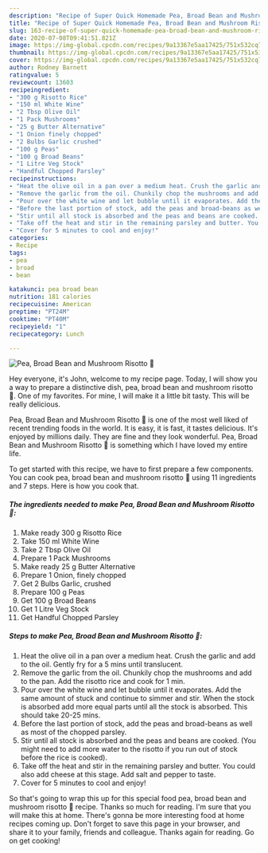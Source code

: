 ```yaml
---
description: "Recipe of Super Quick Homemade Pea, Broad Bean and Mushroom Risotto 🍚"
title: "Recipe of Super Quick Homemade Pea, Broad Bean and Mushroom Risotto 🍚"
slug: 163-recipe-of-super-quick-homemade-pea-broad-bean-and-mushroom-risotto
date: 2020-07-08T09:41:51.821Z
image: https://img-global.cpcdn.com/recipes/9a13367e5aa17425/751x532cq70/pea-broad-bean-and-mushroom-risotto-🍚-recipe-main-photo.jpg
thumbnail: https://img-global.cpcdn.com/recipes/9a13367e5aa17425/751x532cq70/pea-broad-bean-and-mushroom-risotto-🍚-recipe-main-photo.jpg
cover: https://img-global.cpcdn.com/recipes/9a13367e5aa17425/751x532cq70/pea-broad-bean-and-mushroom-risotto-🍚-recipe-main-photo.jpg
author: Rodney Barnett
ratingvalue: 5
reviewcount: 13603
recipeingredient:
- "300 g Risotto Rice"
- "150 ml White Wine"
- "2 Tbsp Olive Oil"
- "1 Pack Mushrooms"
- "25 g Butter Alternative"
- "1 Onion finely chopped"
- "2 Bulbs Garlic crushed"
- "100 g Peas"
- "100 g Broad Beans"
- "1 Litre Veg Stock"
- "Handful Chopped Parsley"
recipeinstructions:
- "Heat the olive oil in a pan over a medium heat. Crush the garlic and add to the oil. Gently fry for a 5 mins until translucent."
- "Remove the garlic from the oil. Chunkily chop the mushrooms and add to the pan. Add the risotto rice and cook for 1 min."
- "Pour over the white wine and let bubble until it evaporates. Add the same amount of stuck and continue to simmer and stir. When the stock is absorbed add more equal parts until all the stock is absorbed. This should take 20-25 mins."
- "Before the last portion of stock, add the peas and broad-beans as well as most of the chopped parsley."
- "Stir until all stock is absorbed and the peas and beans are cooked. (You might need to add more water to the risotto if you run out of stock before the rice is cooked)."
- "Take off the heat and stir in the remaining parsley and butter. You could also add cheese at this stage. Add salt and pepper to taste."
- "Cover for 5 minutes to cool and enjoy!"
categories:
- Recipe
tags:
- pea
- broad
- bean

katakunci: pea broad bean 
nutrition: 181 calories
recipecuisine: American
preptime: "PT24M"
cooktime: "PT40M"
recipeyield: "1"
recipecategory: Lunch

---
```



![Pea, Broad Bean and Mushroom Risotto 🍚](https://img-global.cpcdn.com/recipes/9a13367e5aa17425/751x532cq70/pea-broad-bean-and-mushroom-risotto-🍚-recipe-main-photo.jpg)

Hey everyone, it's John, welcome to my recipe page. Today, I will show you a way to prepare a distinctive dish, pea, broad bean and mushroom risotto 🍚. One of my favorites. For mine, I will make it a little bit tasty. This will be really delicious.



Pea, Broad Bean and Mushroom Risotto 🍚 is one of the most well liked of recent trending foods in the world. It is easy, it is fast, it tastes delicious. It's enjoyed by millions daily. They are fine and they look wonderful. Pea, Broad Bean and Mushroom Risotto 🍚 is something which I have loved my entire life.


To get started with this recipe, we have to first prepare a few components. You can cook pea, broad bean and mushroom risotto 🍚 using 11 ingredients and 7 steps. Here is how you cook that.

<!--inarticleads1-->

##### The ingredients needed to make Pea, Broad Bean and Mushroom Risotto 🍚:

1. Make ready 300 g Risotto Rice
1. Take 150 ml White Wine
1. Take 2 Tbsp Olive Oil
1. Prepare 1 Pack Mushrooms
1. Make ready 25 g Butter Alternative
1. Prepare 1 Onion, finely chopped
1. Get 2 Bulbs Garlic, crushed
1. Prepare 100 g Peas
1. Get 100 g Broad Beans
1. Get 1 Litre Veg Stock
1. Get Handful Chopped Parsley




<!--inarticleads2-->

##### Steps to make Pea, Broad Bean and Mushroom Risotto 🍚:

1. Heat the olive oil in a pan over a medium heat. Crush the garlic and add to the oil. Gently fry for a 5 mins until translucent.
1. Remove the garlic from the oil. Chunkily chop the mushrooms and add to the pan. Add the risotto rice and cook for 1 min.
1. Pour over the white wine and let bubble until it evaporates. Add the same amount of stuck and continue to simmer and stir. When the stock is absorbed add more equal parts until all the stock is absorbed. This should take 20-25 mins.
1. Before the last portion of stock, add the peas and broad-beans as well as most of the chopped parsley.
1. Stir until all stock is absorbed and the peas and beans are cooked. (You might need to add more water to the risotto if you run out of stock before the rice is cooked).
1. Take off the heat and stir in the remaining parsley and butter. You could also add cheese at this stage. Add salt and pepper to taste.
1. Cover for 5 minutes to cool and enjoy!




So that's going to wrap this up for this special food pea, broad bean and mushroom risotto 🍚 recipe. Thanks so much for reading. I'm sure that you will make this at home. There's gonna be more interesting food at home recipes coming up. Don't forget to save this page in your browser, and share it to your family, friends and colleague. Thanks again for reading. Go on get cooking!
